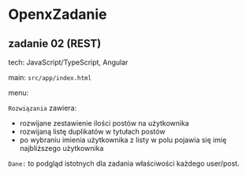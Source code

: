 # OpenxZadanie

## zadanie 02 (REST)


tech: JavaScript/TypeScript, Angular

main: `src/app/index.html` 

menu:

`Rozwiązania` zawiera:

- rozwijane zestawienie ilości postów na użytkownika
- rozwijaną listę duplikatów w tytułach postów
- po wybraniu imienia użytkownika z listy w polu pojawia się imię najbliższego użytkownika

`Dane:` to podgląd istotnych dla zadania właściwości każdego user/post. 
